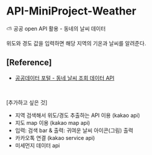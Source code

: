 # API-MiniProject-Weather
⛅ 공공 open API 활용 - 동네의 날씨 데이터 <br>

위도와 경도 값을 입력하면 해당 지역의 기온과 날씨를 알려준다.
<br>


## [Reference]
- [공공데이터 포털 - 동네 날씨 조회 데이터 API](https://www.data.go.kr/tcs/dss/selectApiDataDetailView.do?publicDataPk=15057682)

<br>


[추가하고 싶은 것]
- 지역 검색해서 위도/경도 추출하는 API 이용 (kakao api)
- 지도 map 이용 (kakao map api)
- 입력: 검색 bar & 출력: 귀여운 날씨 아이콘(그림) 출력
- 카카오톡 연결 (kakao service api)
- 미세먼지 데이터 api
